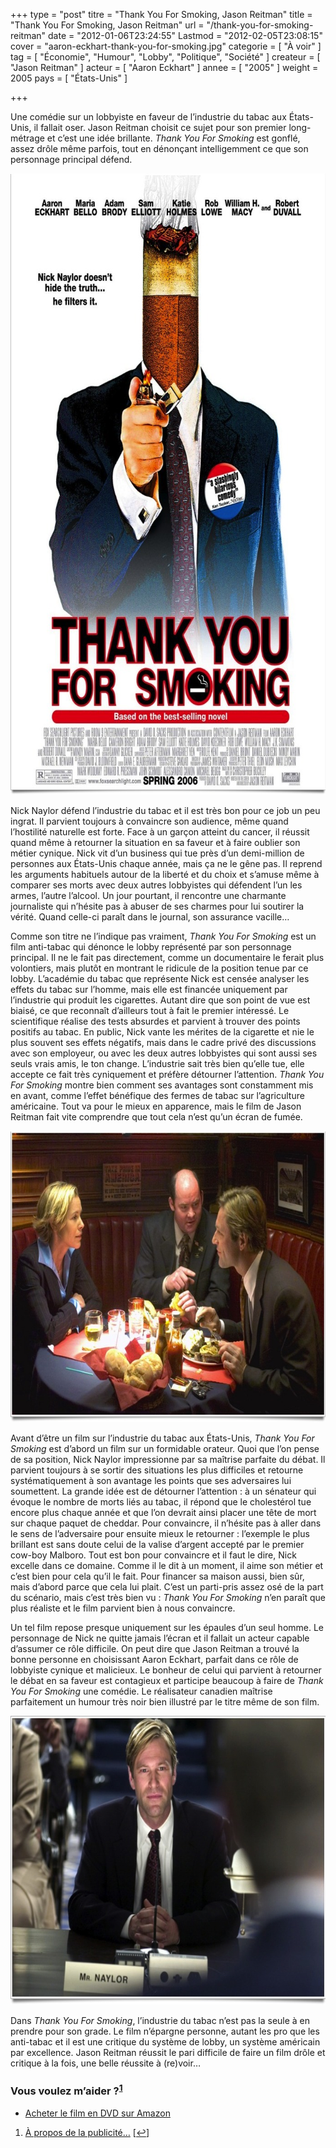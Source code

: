 +++
type = "post"
titre = "Thank You For Smoking, Jason Reitman"
title = "Thank You For Smoking, Jason Reitman"
url = "/thank-you-for-smoking-reitman"
date = "2012-01-06T23:24:55"
Lastmod = "2012-02-05T23:08:15"
cover = "aaron-eckhart-thank-you-for-smoking.jpg"
categorie = [ "À voir" ]
tag = [ "Économie", "Humour", "Lobby", "Politique", "Société" ]
createur = [ "Jason Reitman" ]
acteur = [ "Aaron Eckhart" ]
annee = [ "2005" ]
weight = 2005
pays = [ "États-Unis" ]

+++

<p>Une comédie sur un lobbyiste en faveur de l&rsquo;industrie du tabac aux États-Unis, il fallait oser. Jason Reitman choisit ce sujet pour son premier long-métrage et c&rsquo;est une idée brillante. <em>Thank You For Smoking</em> est gonflé, assez drôle même parfois, tout en dénonçant intelligemment ce que son personnage principal défend.</p>
<div style="text-align: center;"><a href="http://www.allocine.fr/film/fichefilm_gen_cfilm=58839.html"><img class="aligncenter" style="border-style: initial; border-color: initial; border-width: 0px;" src="thank-you-for-smoking-reitman.jpg" alt="Thank you for smoking reitman" width="690" height="994" border="0" /></a></div>
<p>Nick Naylor défend l&rsquo;industrie du tabac et il est très bon pour ce job un peu ingrat. Il parvient toujours à convaincre son audience, même quand l&rsquo;hostilité naturelle est forte. Face à un garçon atteint du cancer, il réussit quand même à retourner la situation en sa faveur et à faire oublier son métier cynique. Nick vit d&rsquo;un business qui tue près d&rsquo;un demi-million de personnes aux États-Unis chaque année, mais ça ne le gêne pas. Il reprend les arguments habituels autour de la liberté et du choix et s&rsquo;amuse même à comparer ses morts avec deux autres lobbyistes qui défendent l&rsquo;un les armes, l&rsquo;autre l&rsquo;alcool. Un jour pourtant, il rencontre une charmante journaliste qui n&rsquo;hésite pas à abuser de ses charmes pour lui soutirer la vérité. Quand celle-ci paraît dans le journal, son assurance vacille…</p>
<p>Comme son titre ne l&rsquo;indique pas vraiment, <em>Thank You For Smoking</em> est un film anti-tabac qui dénonce le lobby représenté par son personnage principal. Il ne le fait pas directement, comme un documentaire le ferait plus volontiers, mais plutôt en montrant le ridicule de la position tenue par ce lobby. L&rsquo;académie du tabac que représente Nick est censée analyser les effets du tabac sur l&rsquo;homme, mais elle est financée uniquement par l&rsquo;industrie qui produit les cigarettes. Autant dire que son point de vue est biaisé, ce que reconnaît d&rsquo;ailleurs tout à fait le premier intéressé. Le scientifique réalise des tests absurdes et parvient à trouver des points positifs au tabac. En public, Nick vante les mérites de la cigarette et nie le plus souvent ses effets négatifs, mais dans le cadre privé des discussions avec son employeur, ou avec les deux autres lobbyistes qui sont aussi ses seuls vrais amis, le ton change. L&rsquo;industrie sait très bien qu&rsquo;elle tue, elle accepte ce fait très cyniquement et préfère détourner l&rsquo;attention. <em>Thank You For Smoking</em> montre bien comment ses avantages sont constamment mis en avant, comme l&rsquo;effet bénéfique des fermes de tabac sur l&rsquo;agriculture américaine. Tout va pour le mieux en apparence, mais le film de Jason Reitman fait vite comprendre que tout cela n&rsquo;est qu&rsquo;un écran de fumée.</p>
<div style="text-align: center;"><img class="aligncenter" style="border-style: initial; border-color: initial; border-width: 0px;" src="reitman-thank-you-for-smoking.jpg" alt="Reitman thank you for smoking" width="690" height="466" border="0" /></div>
<p>Avant d&rsquo;être un film sur l&rsquo;industrie du tabac aux États-Unis, <em>Thank You For Smoking</em> est d&rsquo;abord un film sur un formidable orateur. Quoi que l&rsquo;on pense de sa position, Nick Naylor impressionne par sa maîtrise parfaite du débat. Il parvient toujours à se sortir des situations les plus difficiles et retourne systématiquement à son avantage les points que ses adversaires lui soumettent. La grande idée est de détourner l&rsquo;attention : à un sénateur qui évoque le nombre de morts liés au tabac, il répond que le cholestérol tue encore plus chaque année et que l&rsquo;on devrait ainsi placer une tête de mort sur chaque paquet de cheddar. Pour convaincre, il n&rsquo;hésite pas à aller dans le sens de l&rsquo;adversaire pour ensuite mieux le retourner : l&rsquo;exemple le plus brillant est sans doute celui de la valise d&rsquo;argent accepté par le premier cow-boy Malboro. Tout est bon pour convaincre et il faut le dire, Nick excelle dans ce domaine. Comme il le dit à un moment, il aime son métier et c&rsquo;est bien pour cela qu&rsquo;il le fait. Pour financer sa maison aussi, bien sûr, mais d&rsquo;abord parce que cela lui plait. C&rsquo;est un parti-pris assez osé de la part du scénario, mais c&rsquo;est très bien vu : <em>Thank You For Smoking</em> n&rsquo;en paraît que plus réaliste et le film parvient bien à nous convaincre.</p>
<p>Un tel film repose presque uniquement sur les épaules d&rsquo;un seul homme. Le personnage de Nick ne quitte jamais l&rsquo;écran et il fallait un acteur capable d&rsquo;assumer ce rôle difficile. On peut dire que Jason Reitman a trouvé la bonne personne en choisissant Aaron Eckhart, parfait dans ce rôle de lobbyiste cynique et malicieux. Le bonheur de celui qui parvient à retourner le débat en sa faveur est contagieux et participe beaucoup à faire de <em>Thank You For Smoking</em> une comédie. Le réalisateur canadien maîtrise parfaitement un humour très noir bien illustré par le titre même de son film.</p>
<div style="text-align: center;"><img class="aligncenter" style="border-style: initial; border-color: initial; border-width: 0px;" src="thank-you-for-smoking.jpg" alt="Thank you for smoking" width="690" height="462" border="0" /></div>
<p>Dans <em>Thank You For Smoking</em>, l&rsquo;industrie du tabac n&rsquo;est pas la seule à en prendre pour son grade. Le film n&rsquo;épargne personne, autant les pro que les anti-tabac et il est une critique du système de lobby, un système américain par excellence. Jason Reitman réussit le pari difficile de faire un film drôle et critique à la fois, une belle réussite à (re)voir…</p>
<div class="amazon">
<h3>Vous voulez m&rsquo;aider ?<sup><a href="#footnote_0_5468" id="identifier_0_5468" class="footnote-link footnote-identifier-link" title="&Agrave; propos de la publicit&eacute;&hellip;">1</a></sup></h3>
<ul>
<li><a href="http://www.amazon.fr/gp/product/B004CG2XUS/ref=as_li_ss_tl?ie=UTF8&tag=leblogdenic07-21&linkCode=as2&camp=1642&creative=19458&creativeASIN=B004CG2XUS">Acheter le film en DVD sur Amazon</a></li>
</ul>
</div>
<ol class="footnotes"><li id="footnote_0_5468" class="footnote"><a href="/a-propos/publicite/">À propos de la publicité…</a> [<a href="#identifier_0_5468" class="footnote-link footnote-back-link">&#8617;</a>]</li></ol>
